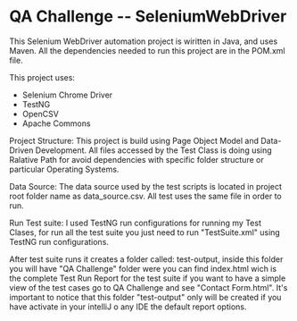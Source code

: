 # QA Challenge -- SeleniumWebDriver

This Selenium WebDriver automation project is wiritten in Java, and uses Maven. All the dependencies needed to run this project are in the POM.xml file.

This project uses:
* Selenium Chrome Driver
* TestNG
* OpenCSV
* Apache Commons

Project Structure:
This project is build using Page Object Model and Data-Driven Development. All files accessed by the Test Class is doing using Ralative Path for avoid dependencies with specific folder structure or particular Operating Systems.

Data Source:
The data source used by the test scripts is located in project root folder name as data_source.csv. All test uses the same file in order to run.

Run Test suite:
I used TestNG run configurations for running my Test Clases, for run all the test suite you just need to run "TestSuite.xml" using TestNG run configurations.

After test suite runs it creates a folder called: test-output, inside this folder you will have "QA Challenge" folder were you can find index.html wich is the complete Test Run Report for the test suite if you want to have a simple view of the test cases go to QA Challenge and see "Contact Form.html". It's important to notice that this folder "test-output" only will be created if you have activate in your intelliJ o any IDE the default report options.

